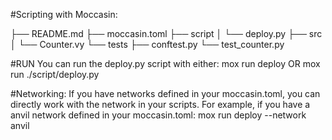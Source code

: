 #Scripting with Moccasin:

├── README.md
├── moccasin.toml
├── script
│   └── deploy.py
├── src
│   └── Counter.vy
└── tests
    ├── conftest.py
    └── test_counter.py
    
#RUN
You can run the deploy.py script with either:
mox run deploy 
OR
mox run ./script/deploy.py

#Networking:
If you have networks defined in your moccasin.toml, 
you can directly work with the network in your scripts. 
For example, if you have a anvil network defined in your moccasin.toml:
mox run deploy --network anvil

